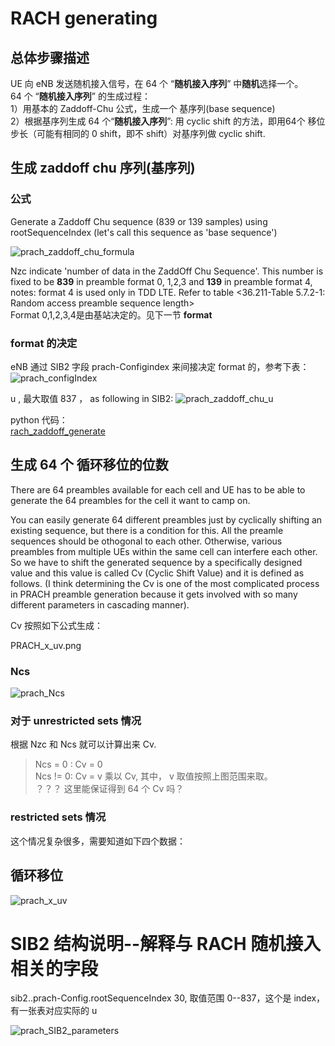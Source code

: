 # RACH generating
## 总体步骤描述
UE 向 eNB 发送随机接入信号，在 64 个 “**随机接入序列**” 中**随机**选择一个。  
64 个 “**随机接入序列**” 的生成过程：  
1）用基本的 Zaddoff-Chu 公式，生成一个 基序列(base sequence)  
2）根据基序列生成 64 个“**随机接入序列**”: 用 cyclic shift 的方法，即用64个 移位步长（可能有相同的 0 shift，即不 shift）对基序列做 cyclic shift.

## 生成 zaddoff chu 序列(基序列)
### 公式
Generate a Zaddoff Chu sequence (839 or 139 samples) using rootSequenceIndex (let's call this sequence as 'base sequence')  

![prach_zaddoff_chu_formula](http://taichiorange.github.io/images/lte_initial_attach/36_211_Zadoff_RACH.PNG)

Nzc indicate 'number of data in the ZaddOff Chu Sequence'. This number is fixed to be **839** in preamble format 0, 1,2,3 and **139** in preamble format 4, notes: format 4 is used only in TDD LTE. Refer to  table <36.211-Table 5.7.2-1: Random access preamble sequence length>  
Format 0,1,2,3,4是由基站决定的。见下一节 **format**
### format 的决定
eNB 通过 SIB2 字段 prach-Configindex 来间接决定 format 的，参考下表：
![prach_configIndex](http://taichiorange.github.io/images/lte_initial_attach/LTE_PRACH_ConfigIndex_PreambleFormat_01.png)  

u , 最大取值 837 ， as following in SIB2:
![prach_zaddoff_chu_u](http://taichiorange.github.io/images/lte_initial_attach/Root_Zadoff_Chu_sequence_order_for_preamble_formats_0to3.PNG)  

python 代码：  
[rach_zaddoff_generate](http://taichiorange.github.io/code/lte_prach/rach_zaddoff_chu_generate.py)

## 生成 64 个 循环移位的位数
There are 64 preambles available for each cell and UE has to be able to generate the 64 preambles for the cell it want to camp on.  

You can easily generate 64 different preambles just by cyclically shifting an existing sequence, but there is a condition for this. All the preamle sequences should be othogonal to each other. Otherwise, various preambles from multiple UEs within the same cell can interfere each other. So we have to shift the generated sequence by a specifically designed value and this value is called Cv (Cyclic Shift Value) and it is defined as follows. (I think determining the Cv is one of the most complicated process in PRACH preamble generation because it gets involved with so many different parameters in cascading manner).  

Cv 按照如下公式生成：

 PRACH_x_uv.png

### Ncs
![prach_Ncs](http://taichiorange.github.io/images/lte_initial_attach/PRACH_Ncs.PNG)


### 对于 unrestricted sets 情况
根据 Nzc 和 Ncs 就可以计算出来 Cv.    
> Ncs = 0 : Cv = 0  
> Ncs != 0: Cv = v 乘以 Cv, 其中， v 取值按照上图范围来取。  
？？？ 这里能保证得到 64 个 Cv 吗？  

### restricted sets 情况
这个情况复杂很多，需要知道如下四个数据：


## 循环移位
![prach_x_uv](http://taichiorange.github.io/images/lte_initial_attach/PRACH_x_uv.png) 


# SIB2 结构说明--解释与 RACH 随机接入相关的字段 

sib2..prach-Config.rootSequenceIndex 30,  取值范围 0--837，这个是 index，有一张表对应实际的 u  


![prach_SIB2_parameters](http://taichiorange.github.io/images/lte_initial_attach/RACH_SIB2_Parameters.png)

